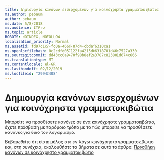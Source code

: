 ```yaml
---
title: Δημιουργία κανόνων εισερχομένων για κοινόχρηστα γραμματοκιβώτια
ms.author: pebaum
author: pebaum
ms.date: 5/8/2018
ms.audience: ITPro
ms.topic: article
ROBOTS: NOINDEX, NOFOLLOW
localization_priority: Normal
ms.assetid: fd97c1c7-fc0a-466d-87d4-cbdaf6310ca1
ms.openlocfilehash: 0c2cdfd057122fa4215d06318701d46c7527a330
ms.sourcegitcommit: dd43cc0a9470f98b8ef2a3787c823801d674c666
ms.translationtype: MT
ms.contentlocale: el-GR
ms.lasthandoff: 02/12/2019
ms.locfileid: "29942408"
---
```

# <a name="creating-inbox-rules-for-shared-mailboxes"></a>Δημιουργία κανόνων εισερχομένων για κοινόχρηστα γραμματοκιβώτια

Μπορείτε να προσθέσετε κανόνες σε ένα κοινόχρηστο γραμματοκιβώτιο, έχετε πρόσβαση με παρόμοιο τρόπο με το πώς μπορείτε να προσθέσετε κανόνες για δικό του λογαριασμό. 
  
Βεβαιωθείτε ότι είστε μέλος στο εν λόγω κοινόχρηστο γραμματοκιβώτιο και, στη συνέχεια, ακολουθήστε τα βήματα σε αυτό το άρθρο: [Προσθήκη κανόνων σε κοινόχρηστο γραμματοκιβώτιο](https://support.office.com/article/b0963400-2a51-4c64-afc7-b816d737d164 )
  

